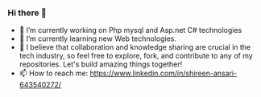 ### Hi there 👋
- 🔭 I’m currently working on Php mysql and Asp.net C# technologies
- 🌱 I’m currently learning new Web technologies.
- 🤔  I believe that collaboration and knowledge sharing are crucial in the tech industry, so feel free to explore, fork, and contribute to any of my repositories.            Let's build amazing things together!
- 📫 How to reach me: https://www.linkedin.com/in/shireen-ansari-643540272/


<!--
**Shireen57/Shireen57** is a ✨ _special_ ✨ repository because its `README.md` (this file) appears on your GitHub profile.

Here are some ideas to get you started:


-->
